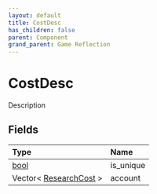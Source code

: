 ```yaml
---
layout: default
title: CostDesc
has_children: false
parent: Component
grand_parent: Game Reflection
---
```

# CostDesc
Description 

## Fields
| Type | Name |
|:-------------|:--------------|
| [bool](/game-reflection/components/bool.md) | is_unique |
| Vector< [ResearchCost](/game-reflection/classes/research_cost.md) > | account |
